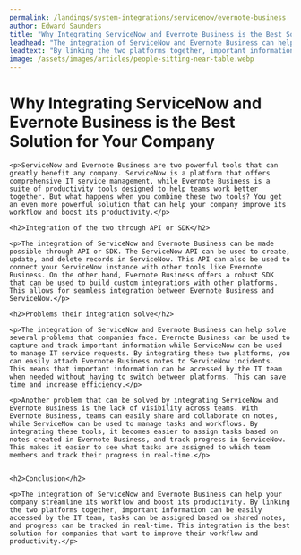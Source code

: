 ```yaml
---
permalink: /landings/system-integrations/servicenow/evernote-business
author: Edward Saunders
title: "Why Integrating ServiceNow and Evernote Business is the Best Solution for Your Company"
leadhead: "The integration of ServiceNow and Evernote Business can help your company streamline its workflow and boost its productivity"
leadtext: "By linking the two platforms together, important information can be easily accessed by the IT team, tasks can be assigned based on shared notes, and progress can be tracked in real-time. This integration is the best solution for companies that want to improve their workflow and productivity."
image: /assets/images/articles/people-sitting-near-table.webp
---
```

<div class="arttext">
	<h1>Why Integrating ServiceNow and Evernote Business is the Best Solution for Your Company</h1>

	<p>ServiceNow and Evernote Business are two powerful tools that can greatly benefit any company. ServiceNow is a platform that offers comprehensive IT service management, while Evernote Business is a suite of productivity tools designed to help teams work better together. But what happens when you combine these two tools? You get an even more powerful solution that can help your company improve its workflow and boost its productivity.</p>

	<h2>Integration of the two through API or SDK</h2>

	<p>The integration of ServiceNow and Evernote Business can be made possible through API or SDK. The ServiceNow API can be used to create, update, and delete records in ServiceNow. This API can also be used to connect your ServiceNow instance with other tools like Evernote Business. On the other hand, Evernote Business offers a robust SDK that can be used to build custom integrations with other platforms. This allows for seamless integration between Evernote Business and ServiceNow.</p>

	<h2>Problems their integration solve</h2>

	<p>The integration of ServiceNow and Evernote Business can help solve several problems that companies face. Evernote Business can be used to capture and track important information while ServiceNow can be used to manage IT service requests. By integrating these two platforms, you can easily attach Evernote Business notes to ServiceNow incidents. This means that important information can be accessed by the IT team when needed without having to switch between platforms. This can save time and increase efficiency.</p>

	<p>Another problem that can be solved by integrating ServiceNow and Evernote Business is the lack of visibility across teams. With Evernote Business, teams can easily share and collaborate on notes, while ServiceNow can be used to manage tasks and workflows. By integrating these tools, it becomes easier to assign tasks based on notes created in Evernote Business, and track progress in ServiceNow. This makes it easier to see what tasks are assigned to which team members and track their progress in real-time.</p>


	<h2>Conclusion</h2>

	<p>The integration of ServiceNow and Evernote Business can help your company streamline its workflow and boost its productivity. By linking the two platforms together, important information can be easily accessed by the IT team, tasks can be assigned based on shared notes, and progress can be tracked in real-time. This integration is the best solution for companies that want to improve their workflow and productivity.</p>

</div>